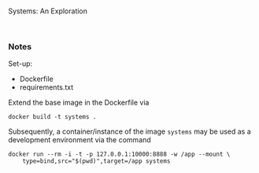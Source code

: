 <br>

Systems: An Exploration

<br>

### Notes

Set-up:

* Dockerfile
* requirements.txt

Extend the base image in the Dockerfile via

```shell
docker build -t systems .
```

Subsequently, a container/instance of the image `systems` may be used as a development environment via the command

```shell
docker run --rm -i -t -p 127.0.0.1:10000:8888 -w /app --mount \
    type=bind,src="$(pwd)",target=/app systems
```

<br>
<br>

<br>
<br>

<br>
<br>

<br>
<br>
